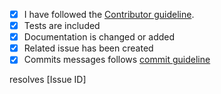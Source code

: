 <!-- Thanks so much for your PR, your contribution is appreciated! -->

* [x] I have followed the [Contributor guideline](https://github.com/Master-delta-force/bikeapp).
* [x] Tests are included
* [x] Documentation is changed or added
* [x] Related issue has been created
* [x] Commits messages follows [commit guideline](https://github.com/Master-delta-force/bikeapp) 

resolves [Issue ID]

<!-- Replace [Issue ID] with the issue id -->
